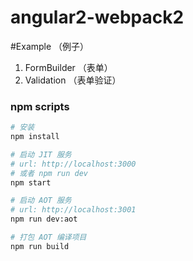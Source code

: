 # angular2-webpack2

#Example （例子）

1. FormBuilder （表单）
2. Validation （表单验证）

### npm scripts

```bash
# 安装
npm install

# 启动 JIT 服务
# url: http://localhost:3000
# 或者 npm run dev
npm start

# 启动 AOT 服务
# url: http://localhost:3001
npm run dev:aot

# 打包 AOT 编译项目
npm run build


